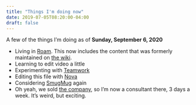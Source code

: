 ```yaml
---
title: "Things I'm doing now"
date: 2019-07-05T08:20:00-04:00
draft: false
---
```


A few of the things I’m doing as of **Sunday, September 6, 2020**

- Living in [Roam](https://roamresearch.com/). This now includes the content that was formerly maintained on [the
  wiki](https://rudimentarylathe.org/).
- Learning to edit video a little
- Experimenting with [Teamwork](https://www.teamwork.com)
- Editing this file with [Nova](https://nova.app)
- Considering [SmugMug](https://jackbaty.smugmug.com/) again
- Oh yeah, we sold [the company](https://fusionary.com/), so I’m now a consultant there, 3 days a week. It’s weird, but exciting.

